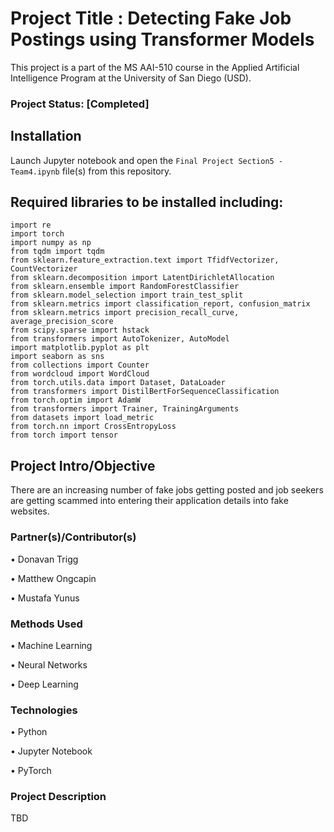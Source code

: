 # Project Title : Detecting Fake Job Postings using Transformer Models

This project is a part of the MS AAI-510 course in the Applied Artificial Intelligence Program at the University of San Diego (USD). 

### Project Status: [Completed]

## Installation

Launch Jupyter notebook and open the `Final Project Section5 - Team4.ipynb` file(s) from this repository. 

## Required libraries to be installed including:

    import re
    import torch
    import numpy as np
    from tqdm import tqdm
    from sklearn.feature_extraction.text import TfidfVectorizer, CountVectorizer
    from sklearn.decomposition import LatentDirichletAllocation
    from sklearn.ensemble import RandomForestClassifier
    from sklearn.model_selection import train_test_split
    from sklearn.metrics import classification_report, confusion_matrix
    from sklearn.metrics import precision_recall_curve, average_precision_score
    from scipy.sparse import hstack
    from transformers import AutoTokenizer, AutoModel
    import matplotlib.pyplot as plt
    import seaborn as sns
    from collections import Counter
    from wordcloud import WordCloud
    from torch.utils.data import Dataset, DataLoader
    from transformers import DistilBertForSequenceClassification
    from torch.optim import AdamW
    from transformers import Trainer, TrainingArguments
    from datasets import load_metric
    from torch.nn import CrossEntropyLoss
    from torch import tensor

  
## Project Intro/Objective

There are an increasing number of fake jobs getting posted and job seekers are getting scammed into entering their application details into fake websites.

### Partner(s)/Contributor(s)

•	Donavan Trigg

•	Matthew Ongcapin

•	Mustafa Yunus


### Methods Used

•	Machine Learning

•	Neural Networks

•	Deep Learning


### Technologies

•	Python

•	Jupyter Notebook

•	PyTorch


### Project Description

TBD

